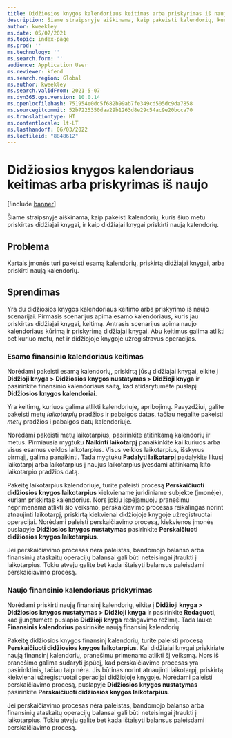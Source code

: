```yaml
---
title: Didžiosios knygos kalendoriaus keitimas arba priskyrimas iš naujo
description: Šiame straipsnyje aiškinama, kaip pakeisti kalendorių, kuris šiuo metu priskirtas didžiajai knygai, ir kaip didžiajai knygai priskirti naują kalendorių.
author: kweekley
ms.date: 05/07/2021
ms.topic: index-page
ms.prod: ''
ms.technology: ''
ms.search.form: ''
audience: Application User
ms.reviewer: kfend
ms.search.region: Global
ms.author: kweekley
ms.search.validFrom: 2021-5-07
ms.dyn365.ops.version: 10.0.14
ms.openlocfilehash: 751954e0dc5f682b99ab7fe349cd505dc9da7858
ms.sourcegitcommit: 52b7225350daa29b1263d8e29c54ac9e20bcca70
ms.translationtype: HT
ms.contentlocale: lt-LT
ms.lasthandoff: 06/03/2022
ms.locfileid: "8848612"
---
```

# <a name="change-or-reassign-a-ledger-calendar"></a>Didžiosios knygos kalendoriaus keitimas arba priskyrimas iš naujo

[!include [banner](../includes/banner.md)]

Šiame straipsnyje aiškinama, kaip pakeisti kalendorių, kuris šiuo metu priskirtas didžiajai knygai, ir kaip didžiajai knygai priskirti naują kalendorių.

## <a name="issue"></a>Problema

Kartais įmonės turi pakeisti esamą kalendorių, priskirtą didžiajai knygai, arba priskirti naują kalendorių.

## <a name="resolution"></a>Sprendimas

Yra du didžiosios knygos kalendoriaus keitimo arba priskyrimo iš naujo scenarijai. Pirmasis scenarijus apima esamo kalendoriaus, kuris jau priskirtas didžiajai knygai, keitimą. Antrasis scenarijus apima naujo kalendoriaus kūrimą ir priskyrimą didžiajai knygai. Abu keitimus galima atlikti bet kuriuo metu, net ir didžiojoje knygoje užregistravus operacijas.

### <a name="change-an-existing-fiscal-calendar"></a>Esamo finansinio kalendoriaus keitimas

Norėdami pakeisti esamą kalendorių, priskirtą jūsų didžiajai knygai, eikite į **Didžioji knyga \> Didžiosios knygos nustatymas \> Didžioji knyga** ir pasirinkite finansinio kalendoriaus saitą, kad atidarytumėte puslapį **Didžiosios knygos kalendoriai**.

Yra keitimų, kuriuos galima atlikti kalendoriuje, apribojimų. Pavyzdžiui, galite pakeisti metų *laikotarpių* pradžios ir pabaigos datas, tačiau negalite pakeisti *metų* pradžios i pabaigos datų kalendoriuje.

Norėdami pakeisti metų laikotarpius, pasirinkite atitinkamą kalendorių ir metus. Pirmiausia mygtuku **Naikinti laikotarpį** panaikinkite kai kuriuos arba visus esamus veiklos laikotarpius. Visus veiklos laikotarpius, išskyrus pirmąjį, galima panaikinti. Tada mygtuku **Padalyti laikotarpį** padalykite likusį laikotarpį arba laikotarpius į naujus laikotarpius įvesdami atitinkamą kito laikotarpio pradžios datą.

Pakeitę laikotarpius kalendoriuje, turite paleisti procesą **Perskaičiuoti didžiosios knygos laikotarpius** kiekviename juridiniame subjekte (įmonėje), kuriam priskirtas kalendorius. Nors jokiu įspėjamuoju pranešimu neprimenama atlikti šio veiksmo, perskaičiavimo procesas reikalingas norint atnaujinti laikotarpį, priskirtą kiekvienai didžiojoje knygoje užregistruotai operacijai. Norėdami paleisti perskaičiavimo procesą, kiekvienos įmonės puslapyje **Didžiosios knygos nustatymas** pasirinkite **Perskaičiuoti didžiosios knygos laikotarpius**.

Jei perskaičiavimo procesas nėra paleistas, bandomojo balanso arba finansinių ataskaitų operacijų balansai gali būti neteisingai įtraukti į laikotarpius. Tokiu atveju galite bet kada ištaisyti balansus paleisdami perskaičiavimo procesą.

### <a name="assign-a-new-fiscal-calendar"></a>Naujo finansinio kalendoriaus priskyrimas

Norėdami priskirti naują finansinį kalendorių, eikite į **Didžioji knyga \> Didžiosios knygos nustatymas \> Didžioji knyga** ir pasirinkite **Redaguoti**, kad įjungtumėte puslapio **Didžioji knyga** redagavimo režimą. Tada lauke **Finansinis kalendorius** pasirinkite naują finansinį kalendorių.

Pakeitę didžiosios knygos finansinį kalendorių, turite paleisti procesą **Perskaičiuoti didžiosios knygos laikotarpius**. Kai didžiajai knygai priskiriate naują finansinį kalendorių, pranešimu primenama atlikti šį veiksmą. Nors iš pranešimo galima sudaryti įspūdį, kad perskaičiavimo procesas yra pasirinktinis, tačiau taip nėra. Jis būtinas norint atnaujinti laikotarpį, priskirtą kiekvienai užregistruotai operacijai didžiojoje knygoje. Norėdami paleisti perskaičiavimo procesą, puslapyje **Didžiosios knygos nustatymas** pasirinkite **Perskaičiuoti didžiosios knygos laikotarpius**.

Jei perskaičiavimo procesas nėra paleistas, bandomojo balanso arba finansinių ataskaitų operacijų balansai gali būti neteisingai įtraukti į laikotarpius. Tokiu atveju galite bet kada ištaisyti balansus paleisdami perskaičiavimo procesą.
